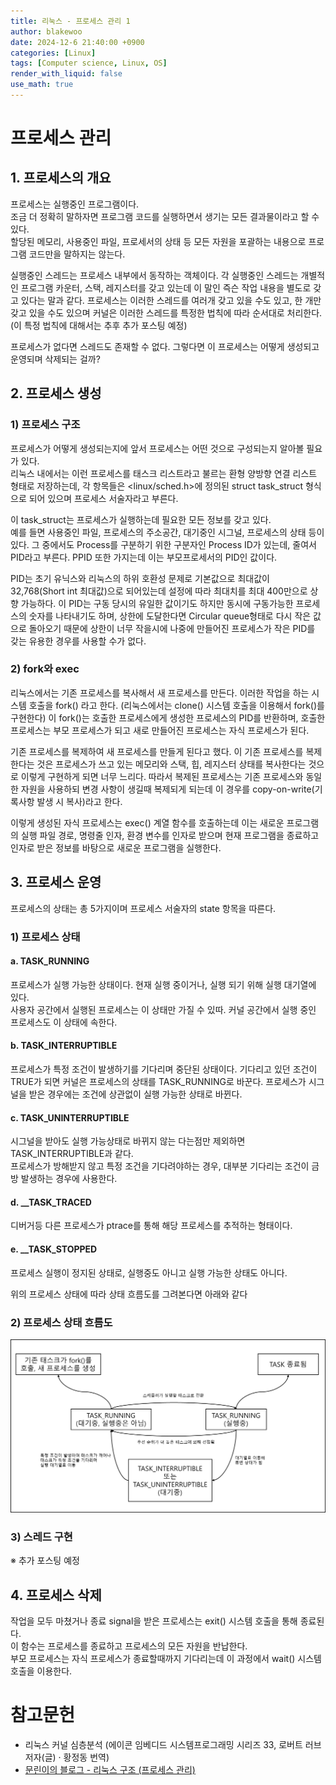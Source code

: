 ```yaml
---
title: 리눅스 - 프로세스 관리 1
author: blakewoo
date: 2024-12-6 21:40:00 +0900
categories: [Linux]
tags: [Computer science, Linux, OS] 
render_with_liquid: false
use_math: true
---
```


# 프로세스 관리
## 1. 프로세스의 개요
프로세스는 실행중인 프로그램이다.   
조금 더 정확히 말하자면 프로그램 코드를 실행하면서 생기는 모든 결과물이라고 할 수 있다.   
할당된 메모리, 사용중인 파일, 프로세서의 상태 등 모든 자원을 포괄하는 내용으로 프로그램 코드만을 말하지는 않는다.

실행중인 스레드는 프로세스 내부에서 동작하는 객체이다. 
각 실행중인 스레드는 개별적인 프로그램 카운터, 스택, 레지스터를 갖고 있는데 이 말인 즉슨
작업 내용을 별도로 갖고 있다는 말과 같다. 
프로세스는 이러한 스레드를 여러개 갖고 있을 수도 있고, 한 개만 갖고 있을 수도 있으며
커널은 이러한 스레드를 특정한 법칙에 따라 순서대로 처리한다.(이 특정 법칙에 대해서는 추후 추가 포스팅 예정)

프로세스가 없다면 스레드도 존재할 수 없다. 그렇다면 이 프로세스는 어떻게 생성되고 운영되며 삭제되는 걸까?

## 2. 프로세스 생성
### 1) 프로세스 구조
프로세스가 어떻게 생성되는지에 앞서 프로세스는 어떤 것으로 구성되는지 알아볼 필요가 있다.   
리눅스 내에서는 이런 프로세스를 태스크 리스트라고 불르는 환형 양방향 연결 리스트 형태로 저장하는데, 각 항목들은
<linux/sched.h>에 정의된 struct task_struct 형식으로 되어 있으며 프로세스 서술자라고 부른다.

이 task_struct는 프로세스가 실행하는데 필요한 모든 정보를 갖고 있다.   
예를 들면 사용중인 파일, 프로세스의 주소공간, 대기중인 시그널, 프로세스의 상태 등이 있다.
그 중에서도 Process를 구분하기 위한 구분자인 Process ID가 있는데, 줄여서 PID라고 부른다.
PPID 또한 가지는데 이는 부모프로세서의 PID인 값이다.

PID는 초기 유닉스와 리눅스의 하위 호환성 문제로 기본값으로 최대값이 32,768(Short int 최대값)으로 되어있는데 설정에 따라
최대치를 최대 400만으로 상향 가능하다.
이 PID는 구동 당시의 유일한 값이기도 하지만 동시에 구동가능한 프로세스의 숫자를 나타내기도 하며, 상한에 도달한다면 Circular queue형태로
다시 작은 값으로 돌아오기 때문에 상한이 너무 작을시에 나중에 만들어진 프로세스가 작은 PID를 갖는 유용한 경우를 사용할 수가 없다.


### 2) fork와 exec
리눅스에서는 기존 프로세스를 복사해서 새 프로세스를 만든다.
이러한 작업을 하는 시스템 호출을 fork() 라고 한다. (리눅스에서는 clone() 시스템 호출을 이용해서 fork()를 구현한다)
이 fork()는 호출한 프로세스에게 생성한 프로세스의 PID를 반환하며,
호출한 프로세스는 부모 프로세스가 되고 새로 만들어진 프로세스는 자식 프로세스가 된다.

기존 프로세스를 복제하여 새 프로세스를 만들게 된다고 했다. 이 기존 프로세스를 복제한다는 것은 프로세스가 쓰고 있는 메모리와
스택, 힙, 레지스터 상태를 복사한다는 것으로 이렇게 구현하게 되면 너무 느리다. 따라서 복제된 프로세스는 기존 프로세스와
동일한 자원을 사용하되 변경 사항이 생길때 복제되게 되는데 이 경우를 copy-on-write(기록사항 발생 시 복사)라고 한다.

이렇게 생성된 자식 프로세스는 exec() 계열 함수를 호출하는데
이는 새로운 프로그램의 실행 파일 경로, 명령줄 인자, 환경 변수를 인자로 받으며 현재 프로그램을 종료하고
인자로 받은 정보를 바탕으로 새로운 프로그램을 실행한다. 


## 3. 프로세스 운영
프로세스의 상태는 총 5가지이며 프로세스 서술자의 state 항목을 따른다.

### 1) 프로세스 상태

#### a. TASK_RUNNING
프로세스가 실행 가능한 상태이다. 현재 실행 중이거나, 실행 되기 위해 실행 대기열에 있다.   
사용자 공간에서 실행된 프로세스는 이 상태만 가질 수 있따. 커널 공간에서 실행 중인 프로세스도 이 상태에 속한다.

#### b. TASK_INTERRUPTIBLE
프로세스가 특정 조건이 발생하기를 기다리며 중단된 상태이다. 기다리고 있던 조건이 TRUE가 되면 커널은 프로세스의 상태를 TASK_RUNNING로 바꾼다.
프로세스가 시그널을 받은 경우에는 조건에 상관없이 실행 가능한 상태로 바뀐다.

#### c. TASK_UNINTERRUPTIBLE
시그널을 받아도 실행 가능상태로 바뀌지 않는 다는점만 제외하면 TASK_INTERRUPTIBLE과 같다.   
프로세스가 방해받지 않고 특정 조건을 기다려야하는 경우, 대부분 기다리는 조건이 금방 발생하는 경우에 사용한다.

#### d. __TASK_TRACED
디버거등 다른 프로세스가 ptrace를 통해 해당 프로세스를 추적하는 형태이다.

#### e. __TASK_STOPPED
프로세스 실행이 정지된 상태로, 실행중도 아니고 실행 가능한 상태도 아니다.

위의 프로세스 상태에 따라 상태 흐름도를 그려본다면 아래와 같다
### 2) 프로세스 상태 흐름도

![img.png](/assets/blog/cs/compiler/process_control/img.png)

### 3) 스레드 구현

※ 추가 포스팅 예정

## 4. 프로세스 삭제

작업을 모두 마쳤거나 종료 signal을 받은 프로세스는 exit() 시스템 호출을 통해 종료된다.   
이 함수는 프로세스를 종료하고 프로세스의 모든 자원을 반납한다.   
부모 프로세스는 자식 프로세스가 종료할때까지 기다리는데 이 과정에서 wait() 시스템 호출을 이용한다.



# 참고문헌
- 리눅스 커널 심층분석 (에이콘 임베디드 시스템프로그래밍 시리즈 33,  로버트 러브 저자(글) · 황정동 번역)
- [문린이의 블로그 - 리눅스 구조 (프로세스 관리)](https://velog.io/@jjmoon4682/%EB%A6%AC%EB%88%85%EC%8A%A4-%EA%B5%AC%EC%A1%B0-%ED%94%84%EB%A1%9C%EC%84%B8%EC%8A%A4)
